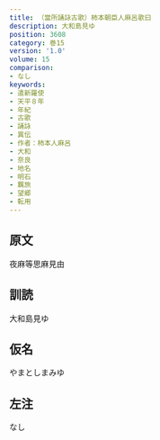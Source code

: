 ```yaml
---
title: （當所誦詠古歌）柿本朝臣人麻呂歌曰
description: 大和島見ゆ
position: 3608
category: 巻15
version: '1.0'
volume: 15
comparison:
- なし
keywords:
- 遣新羅使
- 天平８年
- 年紀
- 古歌
- 誦詠
- 異伝
- 作者：柿本人麻呂
- 大和
- 奈良
- 地名
- 明石
- 羈旅
- 望郷
- 転用
---
```


## 原文

夜麻等思麻見由

## 訓読

大和島見ゆ

## 仮名

やまとしまみゆ

## 左注

なし

